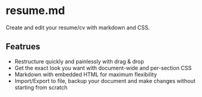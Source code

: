 # resume.md

Create and edit your resume/cv with markdown and CSS.

## Featrues

- Restructure quickly and painlessly with drag & drop
- Get the exact look you want with document-wide and per-section CSS
- Markdown with embedded HTML for maximum flexibility
- Import/Export to file, backup your document and make changes without starting from scratch
